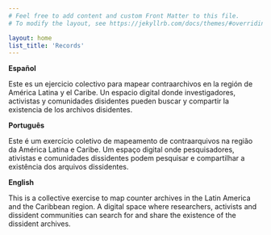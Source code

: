```yaml
---
# Feel free to add content and custom Front Matter to this file.
# To modify the layout, see https://jekyllrb.com/docs/themes/#overriding-theme-defaults

layout: home
list_title: 'Records'
---
```


**Español**

Este es un ejercicio colectivo para mapear contraarchivos en la región de América Latina y el Caribe. Un espacio digital donde investigadores, activistas y comunidades disidentes pueden buscar y compartir la existencia de los archivos disidentes.

**Português**

Este é um exercício coletivo de mapeamento de contraarquivos na região da América Latina e Caribe. Um espaço digital onde pesquisadores, ativistas e comunidades dissidentes podem pesquisar e compartilhar a existência dos arquivos dissidentes.

**English**

This is a collective exercise to map counter archives in the Latin America and the Caribbean region. A digital space where researchers, activists and dissident communities can search for and share the existence of the dissident archives.
